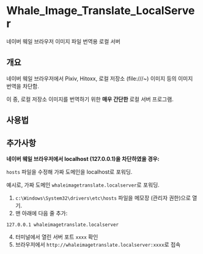 # Whale_Image_Translate_LocalServer
네이버 웨일 브라우저 이미지 파일 번역용 로컬 서버

## 개요

네이버 웨일 브라우저에서 Pixiv, Hitoxx, 로컬 저장소 (file:///~) 이미지 등의 이미지 번역을 차단함.

이 중, 로컬 저장소 이미지를 번역하기 위한 **매우 간단한** 로컬 서버 프로그램.

## 사용법









## 추가사항
**네이버 웨일 브라우저에서 localhost (127.0.0.1)을 차단하였을 경우:**

`hosts` 파일을 수정해 가짜 도메인을 localhost로 포워딩.

예시로, 가짜 도메인 `whaleimagetranslate.localserver`로 포워딩.

1. `c:\Windows\System32\drivers\etc\hosts` 파일을 메모장 (관리자 권한)으로 열기.
2. 맨 아래에 다음 줄 추가:
```
127.0.0.1 whaleimagetranslate.localserver
```
4. 터미널에서 열린 서버 포트 `xxxx` 확인
5. 브라우저에서 `http://whaleimagetranslate.localserver:xxxx`로 접속
